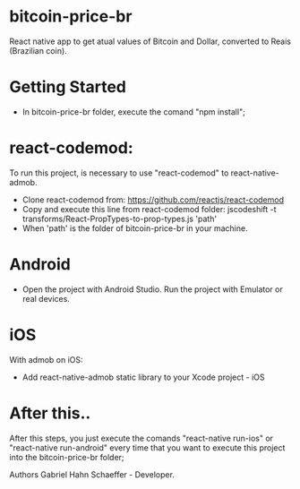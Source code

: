# bitcoin-price-br
React native app to get atual values of Bitcoin and Dollar, converted to Reais (Brazilian coin).

# Getting Started

- In bitcoin-price-br folder, execute the comand "npm install";

# react-codemod:
To run this project, is necessary to use "react-codemod" to react-native-admob.
- Clone react-codemod from: https://github.com/reactjs/react-codemod
- Copy and execute this line from react-codemod folder: jscodeshift -t transforms/React-PropTypes-to-prop-types.js 'path'
- When 'path' is the folder of bitcoin-price-br in your machine.

# Android

- Open the project with Android Studio.
Run the project with Emulator or real devices.

# iOS

With admob on iOS: 
- Add react-native-admob static library to your Xcode project - iOS

# After this..

After this steps, you just execute the comands "react-native run-ios" or "react-native run-android" every time that you want to execute this project into the bitcoin-price-br folder;

Authors Gabriel Hahn Schaeffer - Developer.
